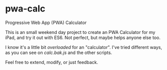 # pwa-calc
Progressive Web App (PWA) Calculator

This is an small weekend day project to create an PWA Calculator for my iPad,
and try it out with ES6. Not perfect, but maybe helps anyone else too.

I know it's a little bit *overloaded* for an "calculator". 
I've tried different ways, as you can see on *calc.bak.js* and the other scripts.

Feel free to extend, modify, or just feedback.